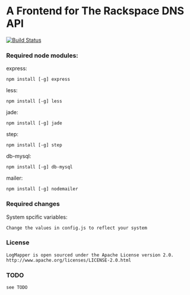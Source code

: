 A Frontend for The Rackspace DNS API
===

[![Build Status](https://secure.travis-ci.org/kmulvey/rackspace-dns-gui.png?branch=master)](http://travis-ci.org/kmulvey/rackspace-dns-gui)

### Required node modules:

express:

	npm install [-g] express

less:

	npm install [-g] less

jade:

	npm install [-g] jade 
	
step:

	npm install [-g] step
	
db-mysql:

	npm install [-g] db-mysql
	
mailer:

	npm install [-g] nodemailer

### Required changes

System spcific variables:	

	Change the values in config.js to reflect your system

### License

	LogMapper is open sourced under the Apache License version 2.0.
	http://www.apache.org/licenses/LICENSE-2.0.html
	
### TODO

	see TODO
	